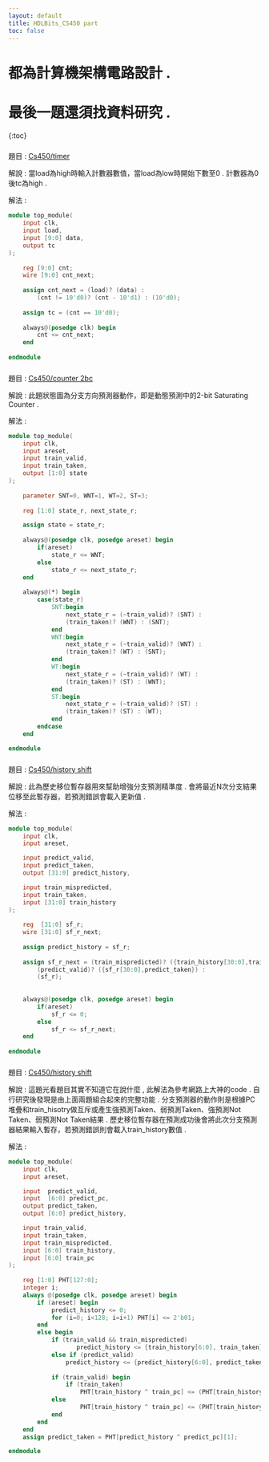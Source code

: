 ```yaml
---
layout: default
title: HDLBits_CS450 part
toc: false
---
```


# 都為計算機架構電路設計 .
# 最後一題還須找資料研究 .

{:toc}
###
題目 : [Cs450/timer](https://hdlbits.01xz.net/wiki/Cs450/timer)

解說 : 當load為high時輸入計數器數值，當load為low時開始下數至0 . 計數器為0後tc為high .

解法 :
```verilog
module top_module(
	input clk, 
	input load, 
	input [9:0] data, 
	output tc
);
    
    reg [9:0] cnt;
    wire [9:0] cnt_next;
    
    assign cnt_next = (load)? (data) : 
        (cnt != 10'd0)? (cnt - 10'd1) : (10'd0);
    
    assign tc = (cnt == 10'd0);
    
    always@(posedge clk) begin
        cnt <= cnt_next;
    end
    
endmodule
```

###
題目 : [Cs450/counter 2bc](https://hdlbits.01xz.net/wiki/Cs450/counter_2bc)

解說 : 此題狀態圖為分支方向預測器動作，即是動態預測中的2-bit Saturating Counter .

解法 :
```verilog
module top_module(
    input clk,
    input areset,
    input train_valid,
    input train_taken,
    output [1:0] state
);
    
    parameter SNT=0, WNT=1, WT=2, ST=3;
    
    reg [1:0] state_r, next_state_r;

    assign state = state_r;
    
    always@(posedge clk, posedge areset) begin
        if(areset)
            state_r <= WNT;
        else
            state_r <= next_state_r;
    end
    
    always@(*) begin
        case(state_r)
            SNT:begin
                next_state_r = (~train_valid)? (SNT) :
                (train_taken)? (WNT) : (SNT);
            end
            WNT:begin
                next_state_r = (~train_valid)? (WNT) :
                (train_taken)? (WT) : (SNT);
            end
            WT:begin
                next_state_r = (~train_valid)? (WT) :
                (train_taken)? (ST) : (WNT);
            end
            ST:begin
                next_state_r = (~train_valid)? (ST) :
                (train_taken)? (ST) : (WT);
            end
        endcase
    end

endmodule
```

###
題目 : [Cs450/history shift](https://hdlbits.01xz.net/wiki/Cs450/history_shift)

解說 : 此為歷史移位暫存器用來幫助增強分支預測精準度 . 會將最近N次分支結果位移至此暫存器，若預測錯誤會載入更新值 .

解法 :
```verilog
module top_module(
    input clk,
    input areset,

    input predict_valid,
    input predict_taken,
    output [31:0] predict_history,

    input train_mispredicted,
    input train_taken,
    input [31:0] train_history
);
    
    reg  [31:0] sf_r;
    wire [31:0] sf_r_next;
    
    assign predict_history = sf_r;
    
    assign sf_r_next = (train_mispredicted)? ({train_history[30:0],train_taken}) : 
        (predict_valid)? ({sf_r[30:0],predict_taken}) : 
        (sf_r);
    
    
    always@(posedge clk, posedge areset) begin
        if(areset)
            sf_r <= 0;
        else
            sf_r <= sf_r_next;
    end
    
endmodule
```

###
題目 : [Cs450/history shift](https://hdlbits.01xz.net/wiki/Cs450/gshare)

解說 : 這題光看題目其實不知道它在說什麼 , 此解法為參考網路上大神的code . 
       自行研究後發現是由上面兩題組合起來的完整功能 . 
       分支預測器的動作則是根據PC堆疊和train_hisotry做互斥或產生強預測Taken、弱預測Taken、強預測Not Taken、弱預測Not Taken結果 .
       歷史移位暫存器在預測成功後會將此次分支預測器結果輸入暫存，若預測錯誤則會載入train_history數值 .

解法 :
```verilog
module top_module(
    input clk,
    input areset,

    input  predict_valid,
    input  [6:0] predict_pc,
    output predict_taken,
    output [6:0] predict_history,

    input train_valid,
    input train_taken,
    input train_mispredicted,
    input [6:0] train_history,
    input [6:0] train_pc
);
    
    reg [1:0] PHT[127:0];
    integer i;
    always @(posedge clk, posedge areset) begin
        if (areset) begin
            predict_history <= 0;
            for (i=0; i<128; i=i+1) PHT[i] <= 2'b01;
        end
        else begin
            if (train_valid && train_mispredicted)
                   predict_history <= {train_history[6:0], train_taken};
            else if (predict_valid)
                predict_history <= {predict_history[6:0], predict_taken};
            
            if (train_valid) begin
                if (train_taken)
                    PHT[train_history ^ train_pc] <= (PHT[train_history ^ train_pc] == 2'b11) ? 2'b11 : (PHT[train_history ^ train_pc] + 1);
            else
                    PHT[train_history ^ train_pc] <= (PHT[train_history ^ train_pc] == 2'b00) ? 2'b00 : (PHT[train_history ^ train_pc] - 1);
            end
        end
    end
    assign predict_taken = PHT[predict_history ^ predict_pc][1];

endmodule
```

